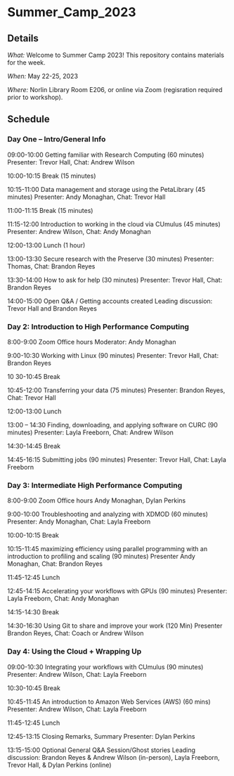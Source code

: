 # Summer_Camp_2023

## Details
_What:_ Welcome to Summer Camp 2023! This repository contains materials for the week.

_When:_ May 22-25, 2023

_Where:_ Norlin Library Room E206, or online via Zoom (regisration required prior to workshop).

## Schedule

### Day One – Intro/General Info

09:00-10:00 Getting familiar with Research Computing (60 minutes)
Presenter: Trevor Hall, Chat: Andrew Wilson

10:00-10:15 Break (15 minutes)

10:15-11:00 Data management and storage using the PetaLibrary (45 minutes)
Presenter: Andy Monaghan, Chat: Trevor Hall

11:00-11:15 Break (15 minutes)

11:15-12:00 Introduction to working in the cloud via CUmulus (45 minutes)
Presenter: Andrew Wilson, Chat: Andy Monaghan

12:00-13:00 Lunch (1 hour)

13:00-13:30 Secure research with the Preserve (30 minutes)
Presenter: Thomas, Chat: Brandon Reyes

13:30-14:00 How to ask for help (30 minutes)
Presenter: Trevor Hall, Chat: Brandon Reyes

14:00-15:00 Open Q&A / Getting accounts created
Leading discussion: Trevor Hall and Brandon Reyes


### Day 2: Introduction to High Performance Computing

8:00-9:00 Zoom Office hours
Moderator: Andy Monaghan

9:00-10:30 Working with Linux (90 minutes)
Presenter: Trevor Hall, Chat: Brandon Reyes

10 30-10:45 Break

10:45-12:00 Transferring your data (75 minutes)
Presenter: Brandon Reyes, Chat: Trevor Hall

12:00-13:00 Lunch

13:00 – 14:30 Finding, downloading, and applying software on CURC (90 minutes)
Presenter: Layla Freeborn, Chat: Andrew Wilson

14:30-14:45 Break

14:45-16:15 Submitting jobs (90 minutes)
Presenter: Trevor Hall, Chat: Layla Freeborn



### Day 3: Intermediate High Performance Computing

8:00-9:00 Zoom Office hours
Andy Monaghan, Dylan Perkins

9:00-10:00 Troubleshooting and analyzing with XDMOD (60 minutes)
Presenter: Andy Monaghan, Chat: Layla Freeborn

10:00-10:15 Break


 10:15-11:45 maximizing efficiency using parallel programming with an introduction to profiling and scaling (90 minutes)
Presenter Andy Monaghan, Chat: Brandon Reyes

11:45-12:45 Lunch

12:45-14:15 Accelerating your workflows with GPUs (90 minutes)
Presenter: Layla Freeborn, Chat: Andy Monaghan

14:15-14:30 Break

14:30-16:30 Using Git to share and improve your work (120 Min)
Presenter Brandon Reyes, Chat: Coach or Andrew Wilson

### Day 4: Using the Cloud + Wrapping Up

09:00-10:30 Integrating your workflows with CUmulus (90 minutes)
Presenter: Andrew Wilson, Chat: Layla Freeborn

10:30-10:45 Break

10:45-11:45 An introduction to Amazon Web Services (AWS) (60 mins)
Presenter: Andrew Wilson, Chat: Layla Freeborn

11:45-12:45 Lunch

12:45-13:15 Closing Remarks, Summary
Presenter: Dylan Perkins

13:15-15:00 Optional General Q&A Session/Ghost stories
Leading discussion: Brandon Reyes & Andrew Wilson (in-person), Layla Freeborn, Trevor Hall, & Dylan Perkins (online)
